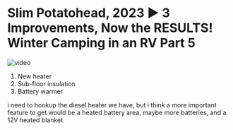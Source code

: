 # Slim Potatohead, 2023 ▶ 3 Improvements, Now the RESULTS! Winter Camping in an RV Part 5
![video](https://www.youtube.com/watch?v=jg8rjOQXvMU)

1. New heater
2. Sub-floor insulation
3. Battery warmer

i need to hookup the diesel heater we have, but i think a more important feature to get would be a heated battery area, maybe more batteries, and a 12V heated blanket.